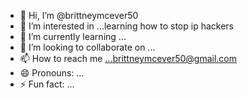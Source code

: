 - 👋 Hi, I’m @brittneymcever50
- 👀 I’m interested in ...learning how to stop ip hackers
- 🌱 I’m currently learning ...
- 💞️ I’m looking to collaborate on ...
- 📫 How to reach me ...brittneymcever50@gmail.com 
- 😄 Pronouns: ...
- ⚡ Fun fact: ...

<!---
brittneymcever50/brittneymcever50 is a ✨ special ✨ repository because its `README.md` (this file) appears on your GitHub profile.
You can click the Preview link to take a look at your changes.
--->
